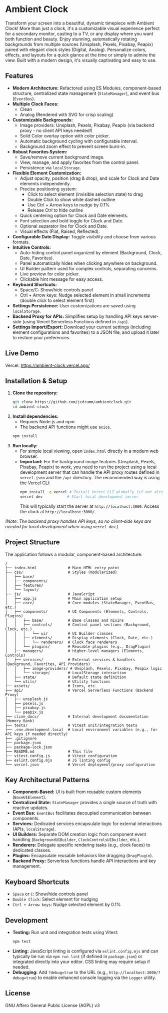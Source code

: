 # Ambient Clock

Transform your screen into a beautiful, dynamic timepiece with Ambient Clock! More than just a clock, it's a customizable visual experience perfect for a secondary monitor, casting to a TV, or any display where you want both function and beauty. Enjoy stunning, automatically rotating backgrounds from multiple sources (Unsplash, Pexels, Pixabay, Peapix) paired with elegant clock styles (Digital, Analog). Personalize colors, effects, and layouts for a quick glance at the time or simply to admire the view. Built with a modern design, it's visually captivating and easy to use.

## Features

*   **Modern Architecture:** Refactored using ES Modules, component-based structure, centralized state management (`StateManager`), and event bus (`EventBus`).
*   **Multiple Clock Faces:**
    *   Clean 
    *   Analog (Rendered with SVG for crisp scaling)
*   **Customizable Backgrounds:**
    *   Image providers: Unsplash, Pexels, Pixabay, Peapix (via backend proxy - no client API keys needed!)
    *   Solid Color overlay option with color picker.
    *   Automatic background cycling with configurable interval.
    *   Background zoom effect to prevent screen burn-in.
*   **Robust Favorites System:**
    *   Save/remove current background image.
    *   View, manage, and apply favorites from the control panel.
    *   Persistence via `localStorage`.
*   **Flexible Element Customization:**
    *   Adjust opacity, position (drag & drop), and scale for Clock and Date elements independently.
    *   Precise positioning system:
        *   Click to select element (invisible selection state) to drag
        *   Double Click to show white dashed outline
        *   Use Ctrl + Arrow keys to nudge by 0.1%
        *   Release Ctrl to hide outline
    *   Quick centering option for Clock and Date elements.
    *   Font selection and bold toggle for Clock and Date.
    *   Optional separator line for Clock and Date.
    *   Visual effects (Flat, Raised, Reflected).
*   **Configurable Date Display:** Toggle visibility and choose from various formats.
*   **Intuitive Controls:**
    *   Auto-hiding control panel organized by element (Background, Clock, Date, Favorites).
    *   Panel automatically hides when clicking anywhere on background.
    *   UI Builder pattern used for complex controls, separating concerns.
    *   Live preview for color picker.
    *   Clickable hint message for easy access.
*   **Keyboard Shortcuts:**
    *   Space/C: Show/hide controls panel
    *   Ctrl + Arrow keys: Nudge selected element in small increments (double click to select element first)
*   **Settings Persistence:** User customizations are saved using `localStorage`.
*   **Backend Proxy for APIs:** Simplifies setup by handling API keys server-side (using Vercel Serverless Functions defined in `/api`).
*   **Settings Import/Export:** Download your current settings (including element configurations and favorites) to a JSON file, and upload it later to restore your preferences.

## Live Demo

Vercel: https://ambient-clock.vercel.app/ 

## Installation & Setup

1.  **Clone the repository:**
    ```bash
    git clone https://github.com/jcdrumm/ambientclock.git
    cd ambient-clock
    ```
2.  **Install dependencies:**
    *   Requires Node.js and npm.
    *   The backend API functions might use `axios`.
    ```bash
    npm install
    ```
3.  **Run locally:**
    *   For simple local viewing, open `index.html` directly in a modern web browser.
    *   **Important:** For the background image features (Unsplash, Pexels, Pixabay, Peapix) to work, you need to run the project using a local development server that can handle the API proxy routes defined in `vercel.json` and the `/api` directory. The recommended way is using the Vercel CLI:
        ```bash
        npm install -g vercel # Install Vercel CLI globally (if not already installed)
        vercel dev           # Start local development server
        ```
        This will typically start the server at `http://localhost:3000`. Access the clock at `http://localhost:3000/`.

*(Note: The backend proxy handles API keys, so no client-side keys are needed for local development when using `vercel dev`.)*

## Project Structure

The application follows a modular, component-based architecture:

```
/
├── index.html              # Main HTML entry point
├── css/                    # Styles (modularized)
│   ├── base/
│   ├── components/
│   ├── features/
│   └── layout/
├── js/                     # JavaScript
│   ├── app.js              # Main application setup
│   ├── core/               # Core modules (StateManager, EventBus, etc.)
│   ├── components/         # UI Components (Elements, Controls, Plugins)
│   │   ├── base/           # Base classes and mixins
│   │   ├── controls/       # Control panel sections (Background, Clock, etc.)
│   │   │   └── ui/         # UI Builder classes
│   │   ├── elements/       # Display elements (Clock, Date, etc.)
│   │   │   └── renderers/  # Clock face renderers
│   │   └── plugins/        # Reusable plugins (e.g., DragPlugin)
│   ├── managers/           # Higher-level managers (Elements, Controls)
│   ├── services/           # External services & handlers (Background, Favorites, API Providers)
│   │   ├── image-providers/ # Unsplash, Pexels, Pixabay, Peapix logic
│   │   └── storage/        # LocalStorage interaction
│   ├── state/              # Default state definition
│   └── utils/              # Utility functions
├── assets/                 # Icons, etc.
├── api/                    # Vercel Serverless Functions (Backend Proxy)
│   ├── unsplash.js
│   ├── pexels.js
│   ├── pixabay.js
│   └── peapix.js
├── cline_docs/             # Internal development documentation (Memory Bank)
├── tests/                  # Vitest unit/integration tests
├── .env.development.local  # Local environment variables (e.g., for API keys if needed directly)
├── .gitignore
├── package.json
├── package-lock.json
├── README.md               # This file
├── vitest.config.js        # Vitest configuration
├── eslint.config.mjs       # JS linting config
└── vercel.json             # Vercel deployment/proxy configuration
```

## Key Architectural Patterns

*   **Component-Based:** UI is built from reusable custom elements (`BaseUIElement`).
*   **Centralized State:** `StateManager` provides a single source of truth with reactive updates.
*   **Event Bus:** `EventBus` facilitates decoupled communication between components.
*   **Services:** Dedicated services encapsulate logic for external interactions (APIs, `localStorage`).
*   **UI Builders:** Separate DOM creation logic from component event handling (`BackgroundUIBuilder`, `ClockControlsUIBuilder`, etc.).
*   **Renderers:** Delegate specific rendering tasks (e.g., clock faces) to dedicated classes.
*   **Plugins:** Encapsulate reusable behaviors like dragging (`DragPlugin`).
*   **Backend Proxy:** Serverless functions handle API interactions and key management.

## Keyboard Shortcuts

*   `Space` or `C`: Show/hide controls panel
*   `Double Click`: Select element for nudging
*   `Ctrl + Arrow keys`: Nudge selected element by 0.1%

## Development

*   **Testing:** Run unit and integration tests using Vitest:
    ```bash
    npm test
    ```
*   **Linting:** JavaScript linting is configured via `eslint.config.mjs` and can typically be run via `npm run lint` (if defined in `package.json`) or integrated directly into your editor. CSS linting may require setup if needed.
*   **Debugging:** Add `?debug=true` to the URL (e.g., `http://localhost:3000/?debug=true`) to enable enhanced console logging via the `Logger` utility.

## License

GNU Affero General Public License (AGPL) v3
